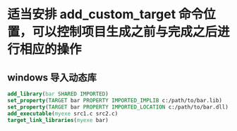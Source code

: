 
# 适当安排 add_custom_target 命令位置，可以控制项目生成之前与完成之后进行相应的操作
## windows 导入动态库
```cmake
add_library(bar SHARED IMPORTED)
set_property(TARGET bar PROPERTY IMPORTED_IMPLIB c:/path/to/bar.lib)
set_property(TARGET bar PROPERTY IMPORTED_LOCATION c:/path/to/bar.dll)
add_executable(myexe src1.c src2.c)
target_link_libraries(myexe bar)
```